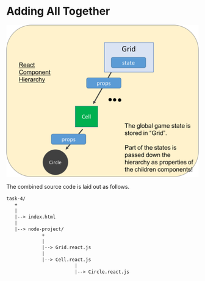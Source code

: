 # Adding All Together

![React State Propagating](../images/react-state.png)

The combined source code is laid out as follows.

```
task-4/
   +
   |
   |--> index.html
   |
   |--> node-project/
             +
             |
             |--> Grid.react.js
             |
             |--> Cell.react.js
						 |
						 |--> Circle.react.js
```
